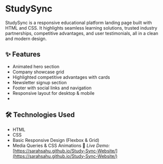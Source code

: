 # StudySync

StudySync is a responsive educational platform landing page built with HTML and CSS. It highlights seamless learning solutions, trusted industry partnerships, competitive advantages, and user testimonials, all in a clean and modern design.

## ✨ Features
- Animated hero section
- Company showcase grid
- Highlighted competitive advantages with cards
- Newsletter signup section
- Footer with social links and navigation
- Responsive layout for desktop & mobile
- 
## 🛠 Technologies Used
- HTML
- CSS
- Basic Responsive Design (Flexbox & Grid)
- Media Queries & CSS Animations
🔗 *Live Demo:* [https://sarahsahu.github.io/Study-Sync-Website/](https://sarahsahu.github.io/Study-Sync-Website/)
